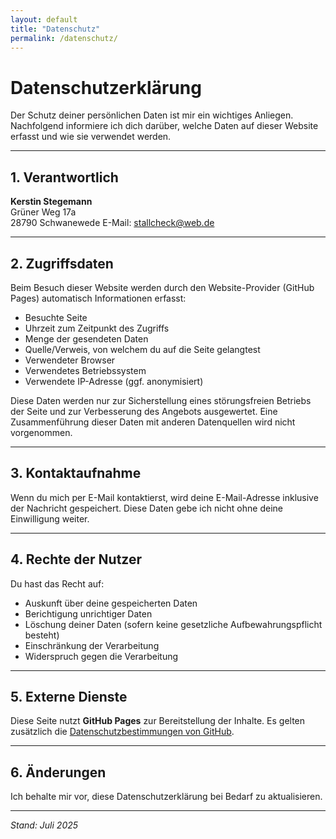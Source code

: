 ```yaml
---
layout: default
title: "Datenschutz"
permalink: /datenschutz/
---
```


# Datenschutz­erklärung

Der Schutz deiner persönlichen Daten ist mir ein wichtiges Anliegen. Nachfolgend informiere ich dich darüber, welche Daten auf dieser Website erfasst und wie sie verwendet werden.

---

## 1. Verantwortlich

**Kerstin Stegemann**  
Grüner Weg 17a  
28790 Schwanewede
E-Mail: stallcheck@web.de

---

## 2. Zugriffsdaten

Beim Besuch dieser Website werden durch den Website-Provider (GitHub Pages) automatisch Informationen erfasst:

- Besuchte Seite
- Uhrzeit zum Zeitpunkt des Zugriffs
- Menge der gesendeten Daten
- Quelle/Verweis, von welchem du auf die Seite gelangtest
- Verwendeter Browser
- Verwendetes Betriebssystem
- Verwendete IP-Adresse (ggf. anonymisiert)

Diese Daten werden nur zur Sicherstellung eines störungsfreien Betriebs der Seite und zur Verbesserung des Angebots ausgewertet. Eine Zusammenführung dieser Daten mit anderen Datenquellen wird nicht vorgenommen.

---

## 3. Kontaktaufnahme

Wenn du mich per E-Mail kontaktierst, wird deine E-Mail-Adresse inklusive der Nachricht gespeichert. Diese Daten gebe ich nicht ohne deine Einwilligung weiter.

---

## 4. Rechte der Nutzer

Du hast das Recht auf:

- Auskunft über deine gespeicherten Daten
- Berichtigung unrichtiger Daten
- Löschung deiner Daten (sofern keine gesetzliche Aufbewahrungspflicht besteht)
- Einschränkung der Verarbeitung
- Widerspruch gegen die Verarbeitung

---

## 5. Externe Dienste

Diese Seite nutzt **GitHub Pages** zur Bereitstellung der Inhalte. Es gelten zusätzlich die [Datenschutzbestimmungen von GitHub](https://docs.github.com/de/site-policy/privacy-policies/github-privacy-statement).

---

## 6. Änderungen

Ich behalte mir vor, diese Datenschutzerklärung bei Bedarf zu aktualisieren.

---

*Stand: Juli 2025*

